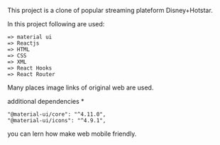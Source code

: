 

 This project is a clone of popular streaming plateform Disney+Hotstar.

 In this project following are used:

    => material ui 
    => Reactjs
    => HTML
    => CSS
    => XML
    => React Hooks
    => React Router
    

Many places image links of original web are used.


additional dependencies *

    "@material-ui/core": "^4.11.0",
    "@material-ui/icons": "^4.9.1",

  
you can lern how make web mobile friendly.
